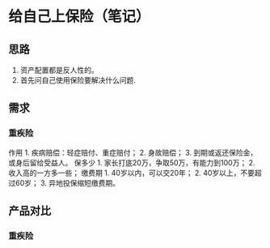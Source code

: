 # 给自己上保险（笔记）


## 思路
1. 资产配置都是反人性的。
2. 首先问自己使用保险要解决什么问题.

## 需求

### 重疾险

作用
    1. 疾病赔偿：轻症赔付、重症赔付；
    2. 身故赔偿；
    3. 到期或返还保险金，或身后留给受益人。
保多少
    1. 家长打底20万，争取50万，有能力到100万；
    2. 收入高的一方多一些；
缴费期
    1. 40岁以内，可以交20年；
    2. 40岁以上，不要超过60岁；
    3. 异地投保缩短缴费期。
    

## 产品对比

### 重疾险
